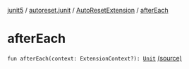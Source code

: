 [junit5](../../index.md) / [autoreset.junit](../index.md) / [AutoResetExtension](index.md) / [afterEach](./after-each.md)

# afterEach

`fun afterEach(context: ExtensionContext?): `[`Unit`](https://kotlinlang.org/api/latest/jvm/stdlib/kotlin/-unit/index.html) [(source)](https://github.com/RBusarow/AutoReset/tree/master/junit5/src/main/kotlin/autoreset/junit/AutoReset.kt#L85)